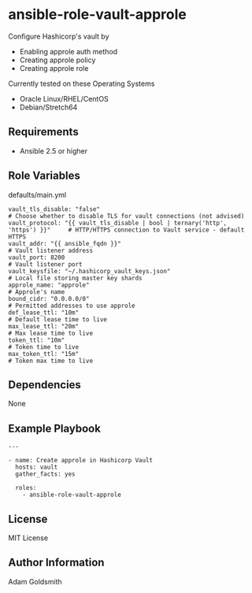 # ansible-role-vault-approle

Configure Hashicorp's vault by
* Enabling approle auth method
* Creating approle policy
* Creating approle role

Currently tested on these Operating Systems
* Oracle Linux/RHEL/CentOS
* Debian/Stretch64

Requirements
------------

* Ansible 2.5 or higher

Role Variables
--------------

defaults/main.yml
```
vault_tls_disable: "false"                                                      # Choose whether to disable TLS for vault connections (not advised)
vault_protocol: "{{ vault_tls_disable | bool | ternary('http', 'https') }}"     # HTTP/HTTPS connection to Vault service - default HTTPS
vault_addr: "{{ ansible_fqdn }}"                                                # Vault listener address
vault_port: 8200                                                                # Vault listener port
vault_keysfile: "~/.hashicorp_vault_keys.json"                                  # Local file storing master key shards
approle_name: "approle"                                                         # Approle's name
bound_cidr: "0.0.0.0/0"                                                         # Permitted addresses to use approle
def_lease_ttl: "10m"                                                            # Default lease time to live
max_lease_ttl: "20m"                                                            # Max lease time to live
token_ttl: "10m"                                                                # Token time to live
max_token_ttl: "15m"                                                            # Token max time to live
```

Dependencies
------------

None

Example Playbook
----------------

```
---

- name: Create approle in Hashicorp Vault
  hosts: vault
  gather_facts: yes

  roles:
    - ansible-role-vault-approle
```

License
-------

MIT License

Author Information
------------------

Adam Goldsmith

